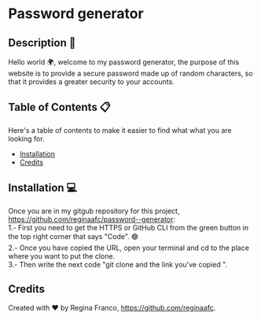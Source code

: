 # Password generator

## Description 📝

Hello world 🌍, welcome to my password generator, the purpose of this website is to provide a secure password made up of random characters, so that it provides a greater security to your accounts. 

## Table of Contents 📋
Here's a table of contents to make it easier to find what what you are looking for.
- [Installation](#installation) 
- [Credits](#credits)

## Installation 💻
Once you are in my gitgub repository for this project, <https://github.com/reginaafc/password--generator>: 
<br>
1.- First you need to get the HTTPS or GitHub CLI from the green button in the top right corner that says "Code". 🟢
<br>
2.- Once you have copied the URL, open your terminal and cd to the place where you want to put the clone. 
<br>
3.- Then write the next code "git clone and the link you've copied ".

## Credits
Created with ♥️ by Regina Franco, <https://github.com/reginaafc>.
